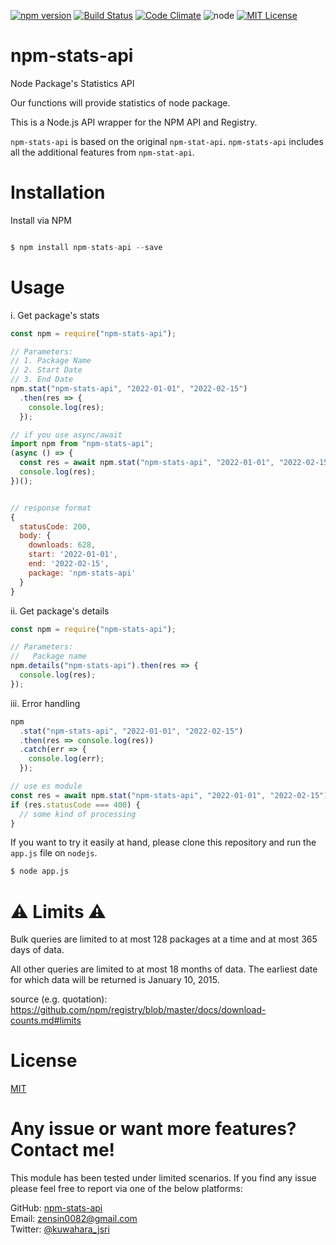 [![npm version](https://badge.fury.io/js/npm-stats-api.svg)](https://badge.fury.io/js/npm-stats-api)
[![Build Status](https://travis-ci.org/kkeeth/npm-stats-api.svg?branch=master)](https://travis-ci.org/kkeeth/npm-stats-api)
[![Code Climate](https://codeclimate.com/github/kkeeth/npm-stats-api/badges/gpa.svg)](https://codeclimate.com/github/kkeeth/npm-stats-api)
![node](https://img.shields.io/badge/node-%3E%3D%2016.14.0-brightgreen.svg?style=social)
[![MIT License](http://img.shields.io/badge/license-MIT-blue.svg?style=flat)](LICENSE)

# npm-stats-api

Node Package's Statistics API

Our functions will provide statistics of node package.

This is a Node.js API wrapper for the NPM API and Registry.

`npm-stats-api` is based on the original `npm-stat-api`. `npm-stats-api` includes all the additional features from `npm-stat-api`.

# Installation

Install via NPM

```js

$ npm install npm-stats-api --save

```

# Usage

i. Get package's stats

```js
const npm = require("npm-stats-api");

// Parameters:
// 1. Package Name
// 2. Start Date
// 3. End Date
npm.stat("npm-stats-api", "2022-01-01", "2022-02-15")
  .then(res => {
    console.log(res);
  });

// if you use async/await
import npm from "npm-stats-api";
(async () => {
  const res = await npm.stat("npm-stats-api", "2022-01-01", "2022-02-15");
  console.log(res);
})();


// response format
{
  statusCode: 200,
  body: {
    downloads: 628,
    start: '2022-01-01',
    end: '2022-02-15',
    package: 'npm-stats-api'
  }
}
```

ii. Get package's details

```js
const npm = require("npm-stats-api");

// Parameters:
//   Package name
npm.details("npm-stats-api").then(res => {
  console.log(res);
});
```

iii. Error handling

```js
npm
  .stat("npm-stats-api", "2022-01-01", "2022-02-15")
  .then(res => console.log(res))
  .catch(err => {
    console.log(err);
  });

// use es module
const res = await npm.stat("npm-stats-api", "2022-01-01", "2022-02-15");
if (res.statusCode === 400) {
  // some kind of processing
}
```

If you want to try it easily at hand, please clone this repository and run the `app.js` file on `nodejs`.

```bash
$ node app.js
```

# ⚠ Limits ⚠

Bulk queries are limited to at most 128 packages at a time and at most 365 days of data.

All other queries are limited to at most 18 months of data. The earliest date for which data will be returned is January 10, 2015.

source (e.g. quotation): https://github.com/npm/registry/blob/master/docs/download-counts.md#limits

# License

[MIT](https://github.com/kkeeth/npm-stats-api/blob/master/LICENSE)

# Any issue or want more features? Contact me!

This module has been tested under limited scenarios. If you find any issue please feel free to report via one of the below platforms:

GitHub: <a href="https://github.com/kkeeth/npm-stats-api/issues">npm-stats-api</a><br>
Email: zensin0082@gmail.com<br>
Twitter: <a href="https://twitter.com/kuwahara_jsri" target="_blank">@kuwahara_jsri</a>
